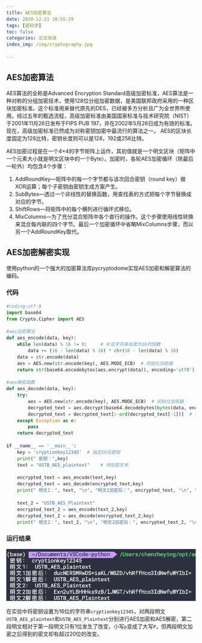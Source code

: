 ```yaml
---
title: AES加密算法
date: 2020-12-21 18:55:29
tags: [密码学]
toc: false
categories: 论文阅读
index_img: /img/cryptography.jpg

---
```

## AES加密算法
AES算法的全称是Advanced Encryption Standard高级加密标准，AES算法是一种对称的分组加密技术，使用128位分组加密数据，是美国联邦政府采用的一种区块加密标准。这个标准用来替代原先的DES，已经被多方分析且广为全世界所使用。经过五年的甄选流程，高级加密标准由美国国家标准与技术研究院（NIST）于2001年11月26日发布于FIPS PUB 197，并在2002年5月26日成为有效的标准。现在，高级加密标准已然成为对称密钥加密中最流行的算法之一。
AES的区块长度固定为128比特，密钥长度则可以是128，192或256比特。
<!--more-->

AES加密过程是在一个4×4的字节矩阵上运作，其初值就是一个明文区块（矩阵中一个元素大小就是明文区块中的一个Byte）。加密时，各轮AES加密循环（除最后一轮外）均包含4个步骤：
1. AddRoundKey—矩阵中的每一个字节都与该次回合密钥（round key）做XOR运算；每个子密钥由密钥生成方案产生。
2. SubBytes—透过一个非线性的替换函数，用查找表的方式把每个字节替换成对应的字节。
3. ShiftRows—将矩阵中的每个横列进行循环式移位。
4. MixColumns—为了充分混合矩阵中各个直行的操作。这个步骤使用线性转换来混合每内联的四个字节。最后一个加密循环中省略MixColumns步骤，而以另一个AddRoundKey取代。

## AES加密解密实现
使用python的一个强大的加密算法库pycryptodome实现AES加密和解密算法的编码。

### 代码
```python
#coding:utf-8
import base64
from Crypto.Cipher import AES    

#aes加密算法
def aes_encode(data, key):
    while len(data) % 16 != 0:     # 补足字符串长度为16的倍数
        data += (16 - len(data) % 16) * chr(16 - len(data) % 16)
    data = str.encode(data)
    aes = AES.new(str.encode(key), AES.MODE_ECB)  # 初始化加密器
    return str(base64.encodebytes(aes.encrypt(data)), encoding='utf8').replace('\n', '')  # 加密

#aes解密函数
def aes_decode(data, key):
    try:
        aes = AES.new(str.encode(key), AES.MODE_ECB)  # 初始化加密器
        decrypted_text = aes.decrypt(base64.decodebytes(bytes(data, encoding='utf8'))).decode("utf8")  # 解密
        decrypted_text = decrypted_text[:-ord(decrypted_text[-1])]  # 去除多余补位
    except Exception as e:
        pass
    return decrypted_text

if __name__ == '__main__':
    key = 'cryptionkey12345'  # 指定16位密钥
    print(" 密钥：",key)
    text = "USTB_AES_plaintext"    # 待加密文本
    
    encrypted_text = aes_encode(text,key)
    decrypted_text = aes_decode(encrypted_text,key)
    print(" 明文1：", text, "\n", "明文1加密后：", encrypted_text, "\n", "明文1解密后：", decrypted_text)

    text_2 = "USTB_AES_Plaintext"
    encrypted_text_2 = aes_encode(text_2,key)
    decrypted_text_2 = aes_decode(encrypted_text_2,key)
    print(" 明文2：", text_2, "\n", "明文2加密后：", encrypted_text_2, "\n", "明文2解密后：", decrypted_text_2)

```

### 运行结果
![](密码学作业-AES加密算法/2020-12-27-15-27-30.png)

在实验中将密钥设置为16位的字符串`cryptionkey12345`，对两段明文`USTB_AES_plaintext`和`USTB_AES_Plaintext`分别进行AES加密和AES解密，第二段明文相对于第一段明文只有1位发生了改变，小写`p`变成了大写`P`，但两段明文加密之后得到的密文却有超过20位的改变。